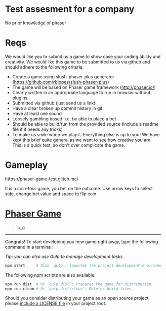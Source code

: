 # Test assesment for a company
No prior knowledge of phaser

# Reqs

We would like you to submit us a game to show case your coding ability and creativity. 
We would like this game to be submitted to us via github and should adhere to the following criteria. 

* Create a game using slush-phaser-plus generator (https://github.com/rblopes/slush-phaser-plus) 
* The game will be based on Phaser game framework (http://phaser.io/) 
* Clearly written in an appropriate language to run in browser without plugins 
* Submitted via github (just send us a link) 
* Have a clear broken up commit history in git. 
* Have at least one sound 
* Loosely gambling based. i.e. be able to place a bet 
* Should be able to build/run from the provided source (include a readme file if it needs any tricks) 
* To make us smile when we play it. 
Everything else is up to you! We have kept this brief quite general as we want to see how creative you are. This is a quick test, so don't over complicate the game. 

# Gameplay
https://phaser-game-test.glitch.me/

It is a coin-toss game, you bet on the outcome. Use arrow keys to select side, change bet value and space to flip coin

# [Phaser Game](https://example.com/my-game/)

>   p_g

---

Congrats! To start developing you new game right away, type the following command in a terminal:

_Tip: you can also use Gulp to manage development tasks._

```sh
npm start     # Also `gulp`: launches the project development environment.
```

The following npm scripts are also available:

```sh
npm run dist  # Or `gulp dist`: Prepares the game for distribution.
npm run clean # Or `gulp dist:clean`: Deletes build files.
```

Should you consider distributing your game as an open source project, please [include a LICENSE file](http://choosealicense.com/) in your project root.
